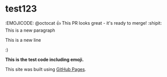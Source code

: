 # test123
:EMOJICODE:
@octocat :+1: This PR looks great - it's ready to merge! :shipit:
This is a new paragraph

This is a new line

:)

**This is the test code including emoji.**


This site was built using [GitHub Pages](https://pages.github.com/).

